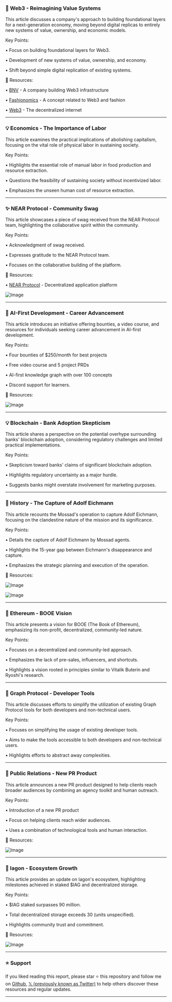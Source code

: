 ### 🤖 Web3 - Reimagining Value Systems

This article discusses a company's approach to building foundational layers for a next-generation economy, moving beyond digital replicas to entirely new systems of value, ownership, and economic models.

Key Points:

• Focus on building foundational layers for Web3.


• Development of new systems of value, ownership, and economy.


• Shift beyond simple digital replication of existing systems.


🔗 Resources:

• [BNV](https://x.com/hashtag/BNV?src=hashtag_click) -  A company building Web3 infrastructure


• [Fashionomics](https://x.com/hashtag/Fashionomics?src=hashtag_click) -  A concept related to Web3 and fashion


• [Web3](https://x.com/hashtag/Web3?src=hashtag_click) -  The decentralized internet


---

### 💡 Economics - The Importance of Labor

This article examines the practical implications of abolishing capitalism, focusing on the vital role of physical labor in sustaining society.

Key Points:

•  Highlights the essential role of manual labor in food production and resource extraction.


•  Questions the feasibility of sustaining society without incentivized labor.



•  Emphasizes the unseen human cost of resource extraction.


---

### ✨ NEAR Protocol - Community Swag

This article showcases a piece of swag received from the NEAR Protocol team, highlighting the collaborative spirit within the community.

Key Points:

•  Acknowledgment of swag received.


•  Expresses gratitude to the NEAR Protocol team.


•  Focuses on the collaborative building of the platform.



🔗 Resources:

• [NEAR Protocol](https://x.com/NEARProtocol) -  Decentralized application platform


![Image](https://pbs.twimg.com/media/GuyxV8tWQAARkIk?format=jpg&name=small)


---

### 🤖 AI-First Development - Career Advancement

This article introduces an initiative offering bounties, a video course, and resources for individuals seeking career advancement in AI-first development.


Key Points:

•  Four bounties of $250/month for best projects


•  Free video course and 5 project PRDs


•  AI-first knowledge graph with over 100 concepts



•  Discord support for learners.



🔗 Resources:

![Image](https://pbs.twimg.com/amplify_video_thumb/1940055393515786240/img/CXvBiXnXJp12yuv7.jpg)

---

### 💡 Blockchain - Bank Adoption Skepticism

This article shares a perspective on the potential overhype surrounding banks' blockchain adoption, considering regulatory challenges and limited practical implementations.

Key Points:

•  Skepticism toward banks' claims of significant blockchain adoption.


•  Highlights regulatory uncertainty as a major hurdle.



•  Suggests banks might overstate involvement for marketing purposes.

---

### 🤖 History - The Capture of Adolf Eichmann

This article recounts the Mossad's operation to capture Adolf Eichmann, focusing on the clandestine nature of the mission and its significance.

Key Points:

•  Details the capture of Adolf Eichmann by Mossad agents.


•  Highlights the 15-year gap between Eichmann's disappearance and capture.



•  Emphasizes the strategic planning and execution of the operation.


🔗 Resources:

![Image](https://pbs.twimg.com/media/GuybdAQXEAA74I9?format=jpg&name=small)

![Image](https://pbs.twimg.com/media/Guyby-hXsAANPx8?format=jpg&name=small)

---

### 🤖 Ethereum - BOOE Vision

This article presents a vision for BOOE (The Book of Ethereum), emphasizing its non-profit, decentralized, community-led nature.


Key Points:

•  Focuses on a decentralized and community-led approach.


•  Emphasizes the lack of pre-sales, influencers, and shortcuts.


•  Highlights a vision rooted in principles similar to Vitalik Buterin and Ryoshi's research.


---

### 🚀 Graph Protocol - Developer Tools

This article discusses efforts to simplify the utilization of existing Graph Protocol tools for both developers and non-technical users.

Key Points:

•  Focuses on simplifying the usage of existing developer tools.


•  Aims to make the tools accessible to both developers and non-technical users.



•  Highlights efforts to abstract away complexities.



---

### 🚀 Public Relations - New PR Product

This article announces a new PR product designed to help clients reach broader audiences by combining an agency toolkit and human outreach.

Key Points:

•  Introduction of a new PR product


•  Focus on helping clients reach wider audiences.


•  Uses a combination of technological tools and human interaction.



🔗 Resources:

![Image](https://pbs.twimg.com/media/GuyQ9StWMAAgFms?format=jpg&name=small)

---

### 🤖 Iagon - Ecosystem Growth

This article provides an update on Iagon's ecosystem, highlighting milestones achieved in staked $IAG and decentralized storage.

Key Points:

•  $IAG staked surpasses 90 million.


•  Total decentralized storage exceeds 30 (units unspecified).


•  Highlights community trust and commitment.


🔗 Resources:

![Image](https://pbs.twimg.com/media/Guyv172XoAAc1aC?format=jpg&name=small)


---

### ⭐️ Support

If you liked reading this report, please star ⭐️ this repository and follow me on [Github](https://github.com/Drix10), [𝕏 (previously known as Twitter)](https://x.com/DRIX_10_) to help others discover these resources and regular updates.

---